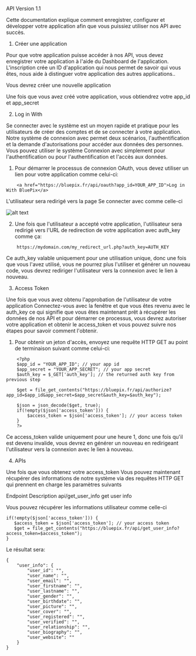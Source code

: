 API Version 1.1

Cette documentation explique comment enregistrer, configurer et développer votre application afin que vous puissiez utiliser nos API avec succès.


1. Créer une application

Pour que votre application puisse accéder à nos API, vous devez enregistrer votre application à l'aide du Dashboard de l'application. L'inscription crée un ID d'application qui nous permet de savoir qui vous êtes, nous aide à distinguer votre application des autres applications..

   Vous devrez créer une nouvelle application 

   Une fois que vous avez créé votre application, vous obtiendrez votre app_id et app_secret

2. Log in With

Se connecter avec le système est un moyen rapide et pratique pour les utilisateurs de créer des comptes et de se connecter à votre application. Notre système de connexion avec permet deux scénarios, l'authentification et la demande d'autorisations pour accéder aux données des personnes. Vous pouvez utiliser le système Connexion avec simplement pour l'authentification ou pour l'authentification et l'accès aux données.

   1. Pour démarrer le processus de connexion OAuth, vous devez utiliser un lien pour votre application comme celui-ci:
```
    <a href="https://bluepix.fr/api/oauth?app_id=YOUR_APP_ID">Log in With BluePix</a>
```

   
   L'utilisateur sera redirigé vers la page Se connecter avec comme celle-ci
    
   ![alt text](https://bluepix.fr/content/themes/bluepix3.6/images/screenshots/login_with.png)
    
    
   2. Une fois que l'utilisateur a accepté votre application, l'utilisateur sera redirigé vers l'URL de redirection de votre application avec auth_key comme ça:
    
```
    https://mydomain.com/my_redirect_url.php?auth_key=AUTH_KEY
```

   Ce auth_key valable uniquement pour une utilisation unique, donc une fois que vous l'avez utilisé, vous ne pourrez plus l'utiliser et générer un nouveau code, vous devrez rediriger l'utilisateur vers la connexion avec le lien à nouveau.

3. Access Token

Une fois que vous avez obtenu l'approbation de l'utilisateur de votre application Connectez-vous avec la fenêtre et que vous êtes revenu avec le auth_key ce qui signifie que vous êtes maintenant prêt à récupérer les données de nos API et pour démarrer ce processus, vous devrez autoriser votre application et obtenir le access_token et vous pouvez suivre nos étapes pour savoir comment l'obtenir.

   1. Pour obtenir un jeton d'accès, envoyez une requête HTTP GET au point de terminaison suivant comme celui-ci:
```
    <?php
    $app_id = "YOUR_APP_ID"; // your app id
    $app_secret = "YOUR_APP_SECRET"; // your app secret
    $auth_key = $_GET['auth_key']; // the returned auth key from previous step

    $get = file_get_contents("https://bluepix.fr/api/authorize?app_id=$app_id&app_secret=$app_secret&auth_key=$auth_key");

    $json = json_decode($get, true);
    if(!empty($json['access_token'])) {
        $access_token = $json['access_token']; // your access token
    }
    ?>
```
   Ce access_token valide uniquement pour une heure 1, donc une fois qu'il est devenu invalide, vous devrez en générer un nouveau en redirigeant l'utilisateur vers la connexion avec le lien à nouveau.

4. APIs

Une fois que vous obtenez votre access_token Vous pouvez maintenant récupérer des informations de notre système via des requêtes HTTP GET qui prennent en charge les paramètres suivants

Endpoint 	                     Description
api/get_user_info 	           get user info



Vous pouvez récupérer les informations utilisateur comme celle-ci
```
if(!empty($json['access_token'])) {
   $access_token = $json['access_token']; // your access token
   $get = file_get_contents("https://bluepix.fr/api/get_user_info?access_token=$access_token");
}
```
Le résultat sera:
```
{
    "user_info": {
        "user_id": "",
        "user_name": "",
        "user_email": "",
        "user_firstname": "",
        "user_lastname": "",
        "user_gender": "",
        "user_birthdate": "",
        "user_picture": "",
        "user_cover": "",
        "user_registered": "",
        "user_verified": "",
        "user_relationship": "",
        "user_biography": "",
        "user_website": ""
    }
}
```
